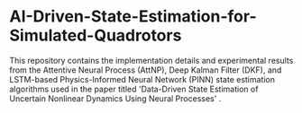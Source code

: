 # AI-Driven-State-Estimation-for-Simulated-Quadrotors
This repository contains the implementation details and experimental results from the Attentive Neural Process (AttNP), Deep Kalman Filter (DKF), and LSTM-based Physics-Informed Neural Network (PINN) state estimation algorithms used in the paper titled 'Data-Driven State Estimation of Uncertain Nonlinear Dynamics Using Neural Processes' .
